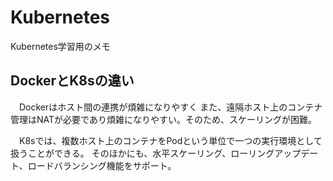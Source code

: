 # Kubernetes

Kubernetes学習用のメモ

## DockerとK8sの違い

　Dockerはホスト間の連携が煩雑になりやすく
また、遠隔ホスト上のコンテナ管理はNATが必要であり煩雑になりやすい。そのため、スケーリングが困難。

　K8sでは、複数ホスト上のコンテナをPodという単位で一つの実行環境として扱うことができる。
そのほかにも、水平スケーリング、ローリングアップデート、ロードバランシング機能をサポート。
